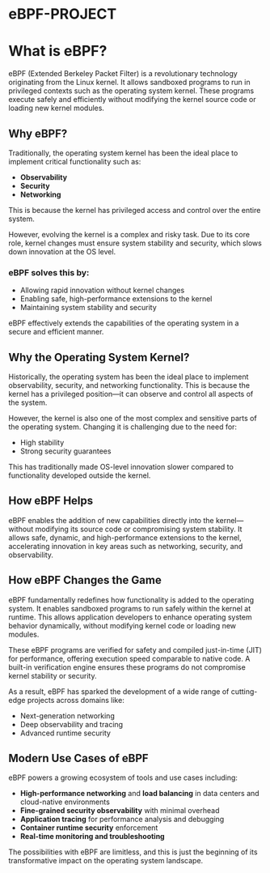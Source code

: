 # eBPF-PROJECT
# What is eBPF?

eBPF (Extended Berkeley Packet Filter) is a revolutionary technology originating from the Linux kernel. It allows sandboxed programs to run in privileged contexts such as the operating system kernel. These programs execute safely and efficiently without modifying the kernel source code or loading new kernel modules.

## Why eBPF?

Traditionally, the operating system kernel has been the ideal place to implement critical functionality such as:
- **Observability**
- **Security**
- **Networking**

This is because the kernel has privileged access and control over the entire system.

However, evolving the kernel is a complex and risky task. Due to its core role, kernel changes must ensure system stability and security, which slows down innovation at the OS level.

### eBPF solves this by:
- Allowing rapid innovation without kernel changes
- Enabling safe, high-performance extensions to the kernel
- Maintaining system stability and security

eBPF effectively extends the capabilities of the operating system in a secure and efficient manner.

## Why the Operating System Kernel?

Historically, the operating system has been the ideal place to implement observability, security, and networking functionality. This is because the kernel has a privileged position—it can observe and control all aspects of the system.

However, the kernel is also one of the most complex and sensitive parts of the operating system. Changing it is challenging due to the need for:

- High stability
- Strong security guarantees

This has traditionally made OS-level innovation slower compared to functionality developed outside the kernel.

## How eBPF Helps

eBPF enables the addition of new capabilities directly into the kernel—without modifying its source code or compromising system stability. It allows safe, dynamic, and high-performance extensions to the kernel, accelerating innovation in key areas such as networking, security, and observability.
## How eBPF Changes the Game

eBPF fundamentally redefines how functionality is added to the operating system. It enables sandboxed programs to run safely within the kernel at runtime. This allows application developers to enhance operating system behavior dynamically, without modifying kernel code or loading new modules.

These eBPF programs are verified for safety and compiled just-in-time (JIT) for performance, offering execution speed comparable to native code. A built-in verification engine ensures these programs do not compromise kernel stability or security.

As a result, eBPF has sparked the development of a wide range of cutting-edge projects across domains like:

- Next-generation networking
- Deep observability and tracing
- Advanced runtime security

## Modern Use Cases of eBPF

eBPF powers a growing ecosystem of tools and use cases including:

- **High-performance networking** and **load balancing** in data centers and cloud-native environments
- **Fine-grained security observability** with minimal overhead
- **Application tracing** for performance analysis and debugging
- **Container runtime security** enforcement
- **Real-time monitoring and troubleshooting**

The possibilities with eBPF are limitless, and this is just the beginning of its transformative impact on the operating system landscape.
